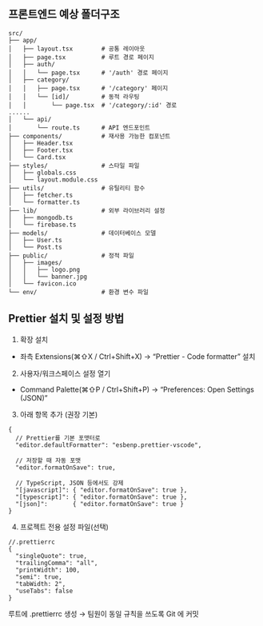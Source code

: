 ## 프론트엔드 예상 폴더구조
```
src/
├── app/
│   ├── layout.tsx        # 공통 레이아웃
│   ├── page.tsx          # 루트 경로 페이지
│   ├── auth/
│   │   └── page.tsx      # '/auth' 경로 페이지
│   ├── category/
│   │   ├── page.tsx      # '/category' 페이지
│   │   └── [id]/         # 동적 라우팅
│   │       └── page.tsx  # '/category/:id' 경로 
......
│   └── api/
│       └── route.ts      # API 엔드포인트
├── components/           # 재사용 가능한 컴포넌트
│   ├── Header.tsx
│   ├── Footer.tsx
│   └── Card.tsx
├── styles/               # 스타일 파일
│   ├── globals.css
│   └── layout.module.css
├── utils/                # 유틸리티 함수
│   ├── fetcher.ts
│   └── formatter.ts
├── lib/                  # 외부 라이브러리 설정
│   ├── mongodb.ts
│   └── firebase.ts
├── models/               # 데이터베이스 모델
│   ├── User.ts
│   └── Post.ts
├── public/               # 정적 파일
│   ├── images/
│   │   ├── logo.png
│   │   └── banner.jpg
│   └── favicon.ico
└── env/                  # 환경 변수 파일
```

## Prettier 설치 및 설정 방법

1. 확장 설치

- 좌측 Extensions(⌘⇧X / Ctrl+Shift+X) → “Prettier - Code formatter” 설치

2. 사용자/워크스페이스 설정 열기

- Command Palette(⌘⇧P / Ctrl+Shift+P) → “Preferences: Open Settings (JSON)”

3. 아래 항목 추가 (권장 기본)

```
{
  // Prettier를 기본 포맷터로
  "editor.defaultFormatter": "esbenp.prettier-vscode",

  // 저장할 때 자동 포맷
  "editor.formatOnSave": true,

  // TypeScript, JSON 등에서도 강제
  "[javascript]": { "editor.formatOnSave": true },
  "[typescript]": { "editor.formatOnSave": true },
  "[json]":       { "editor.formatOnSave": true }
}
```

4. 프로젝트 전용 설정 파일(선택)

```
//.prettierrc
{
  "singleQuote": true,
  "trailingComma": "all",
  "printWidth": 100,
  "semi": true,
  "tabWidth: 2",
  "useTabs": false
}
```

루트에 .prettierrc 생성
→ 팀원이 동일 규칙을 쓰도록 Git 에 커밋
